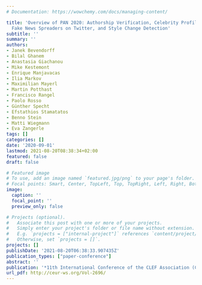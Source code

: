 ```yaml
---
# Documentation: https://wowchemy.com/docs/managing-content/

title: 'Overview of PAN 2020: Authorship Verification, Celebrity Profiling, Profiling
  Fake News Spreaders on Twitter, and Style Change Detection'
subtitle: ''
summary: ''
authors:
- Janek Bevendorff
- Bilal Ghanem
- Anastasia Giachanou
- Mike Kestemont
- Enrique Manjavacas
- Ilia Markov
- Maximilian Mayerl
- Martin Potthast
- Francisco Rangel
- Paolo Rosso
- Günther Specht
- Efstathios Stamatatos
- Benno Stein
- Matti Wiegmann
- Eva Zangerle
tags: []
categories: []
date: '2020-09-01'
lastmod: 2021-08-20T08:38:34+02:00
featured: false
draft: false

# Featured image
# To use, add an image named `featured.jpg/png` to your page's folder.
# Focal points: Smart, Center, TopLeft, Top, TopRight, Left, Right, BottomLeft, Bottom, BottomRight.
image:
  caption: ''
  focal_point: ''
  preview_only: false

# Projects (optional).
#   Associate this post with one or more of your projects.
#   Simply enter your project's folder or file name without extension.
#   E.g. `projects = ["internal-project"]` references `content/project/deep-learning/index.md`.
#   Otherwise, set `projects = []`.
projects: []
publishDate: '2021-08-20T06:38:33.907435Z'
publication_types: ["paper-conference"]
abstract: ''
publication: '*11th International Conference of the CLEF Association (CLEF 2020)*'
url_pdf: http://ceur-ws.org/Vol-2696/
---
```

